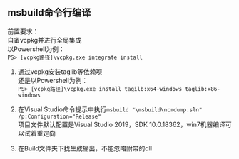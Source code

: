 ## msbuild命令行编译

前置要求：  
自备vcpkg并进行全局集成  
以Powershell为例：  
`PS> [vcpkg路径]\vcpkg.exe integrate install`

1. 通过vcpkg安装taglib等依赖项  
还是以Powershell为例：  
`PS> [vcpkg路径]\vcpkg.exe install tagilb:x64-windows taglib:x86-windows`

2. 在Visual Studio命令提示中执行`msbuild "\msbuild\ncmdump.sln" /p:Configuration="Release"`  
项目文件默认配置是Visual Studio 2019，SDK 10.0.18362，win7机器编译可以试着重定向

3. 在Build文件夹下找生成输出，不能忽略附带的dll

